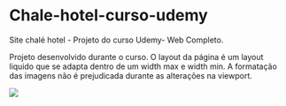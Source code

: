 # Chale-hotel-curso-udemy
Site chalé hotel - Projeto do curso Udemy- Web Completo.

Projeto desenvolvido durante o curso. O layout da página é um layout liquido que se adapta dentro de um width max e width min. A formatação das imagens não é prejudicada durante as alterações na viewport. 

<img src="Chale-hotel-Curso-/index.JPG">
